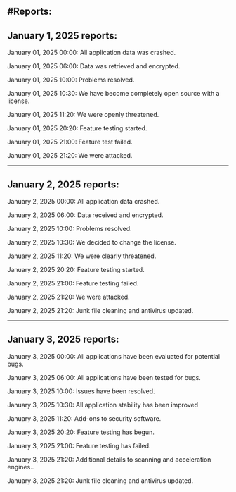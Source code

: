 #Reports:
--------------------------------------------------------
January 1, 2025 reports:
--------------------------------------------------------

January 01, 2025 00:00: All application data was crashed.

January 01, 2025 06:00: Data was retrieved and encrypted.

January 01, 2025 10:00: Problems resolved.

January 01, 2025 10:30: We have become completely open source with a license.

January 01, 2025 11:20: We were openly threatened.

January 01, 2025 20:20: Feature testing started.

January 01, 2025 21:00: Feature test failed.

January 01, 2025 21:20: We were attacked.

---------------------------------------------------
January 2, 2025 reports:
---------------------------------------------------

January 2, 2025 00:00: All application data crashed.

January 2, 2025 06:00: Data received and encrypted.

January 2, 2025 10:00: Problems resolved.

January 2, 2025 10:30: We decided to change the license.

January 2, 2025 11:20: We were clearly threatened.

January 2, 2025 20:20: Feature testing started.

January 2, 2025 21:00: Feature testing failed.

January 2, 2025 21:20: We were attacked.

January 2, 2025 21:20: Junk file cleaning and antivirus updated.

---------------------------------------------------
January 3, 2025 reports:
---------------------------------------------------

January 3, 2025 00:00: All applications have been evaluated for potential bugs.

January 3, 2025 06:00: All applications have been tested for bugs.

January 3, 2025 10:00: Issues have been resolved.

January 3, 2025 10:30: All application stability has been improved

January 3, 2025 11:20: Add-ons to security software.

January 3, 2025 20:20: Feature testing has begun.

January 3, 2025 21:00: Feature testing has failed.

January 3, 2025 21:20: Additional details to scanning and acceleration engines..

January 3, 2025 21:20: Junk file cleaning and antivirus updated.


